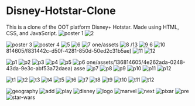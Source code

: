 # Disney-Hotstar-Clone
This is a clone of the OOT platform Disney+ Hotstar.
Made using HTML, CSS, and JavaScript.
![poster 1](https://github.com/SudiptaPandaa/Disney-Hotstar-Clone/assets/136814605/cc8fcf92-8c4e-49a1-85d5-dee864dc9682)
![2](https://github.com/SudiptaPandaa/Disney-Hotstar-Clone/assets/136814605/3b9be8a3-b6d4-4ec1-b450-987cc6f89056)

![poster 3](https://github.com/SudiptaPandaa/Disney-Hotstar-Clone/assets/136814605/dd43e486-c376-4a46-8593-3631d8fbc0a0)
![poster 4](https://github.com/SudiptaPandaa/Disney-Hotstar-Clone/assets/136814605/35f375d8-7da6-4dfa-a6e9-40f12328cb9c)
![5](https://github.com/SudiptaPandaa/Disney-Hotstar-Clone/assets/136814605/2984eb8b-d562-407f-bddf-d8a99cb2bdd2)
![6](https://github.com/SudiptaPandaa/Disney-Hotstar-Clone/assets/136814605/12443c89-0979-4410-b9cc-164f863f5a65)
![7](https://github.com/SudiptaPandaa/Disney-Hotstar-Clone/assets/136814605/59464066-2ea0-49ae-9761-784a8927a633)
one/assets
![8](https://github.com/SudiptaPandaa/Disney-Hotstar-Clone/assets/136814605/fe60b74e-bd8b-4fd4-a278-78879f413c48)
/13
![9](https://github.com/SudiptaPandaa/Disney-Hotstar-Clone/assets/136814605/9d146d2c-fca9-4bbb-b0b1-ea4a5f48e9a0)
6
![10](https://github.com/SudiptaPandaa/Disney-Hotstar-Clone/assets/136814605/8a79f8e9-ca88-40ee-b870-434257593260)
814605/f831442c-d50f-4281-850d-50ed2c31b5ae)
![11](https://github.com/SudiptaPandaa/Disney-Hotstar-Clone/assets/136814605/ced505b8-f75f-43e2-b970-b3b0053b610a)
![12](https://github.com/SudiptaPandaa/Disney-Hotstar-Clone/assets/136814605/bfcc5ec6-b62d-4f7d-bc21-52ba7d1c5a96)



![p1](https://github.com/SudiptaPandaa/Disney-Hotstar-Clone/assets/136814605/c56de5c1-3d3c-4b2b-b94b-d67e1a42a203)
![p2](https://github.com/SudiptaPandaa/Disney-Hotstar-Clone/assets/136814605/2d959d4e-321d-45d2-9d1f-64f43ac0bae5)
![p3](https://github.com/SudiptaPandaa/Disney-Hotstar-Clone/assets/136814605/90e42d06-400f-4274-9bfc-651ec13b4fec)
![p4](https://github.com/SudiptaPandaa/Disney-Hotstar-Clone/assets/136814605/6d9f79ee-cfe7-444e-8ba6-6eb99c8c07e3)
![p5](https://github.com/SudiptaPandaa/Disney-Hotstar-Clone/assets/136814605/b93c3740-acc6-4658-95a2-d6e59511794b)
![p6](https://github.com/SudiptaPandaa/Disney-Hotstar-Clone/assets/136814605/af6835e2-1619-4a29-816e-6956c4968f58)
one/assets/136814605/4e262ada-0248-43da-9e3c-abf53a72daea)
asse
![p7](https://github.com/SudiptaPandaa/Disney-Hotstar-Clone/assets/136814605/7c9a2f50-235f-4b96-bfca-4567a6172fd7)
![p8](https://github.com/SudiptaPandaa/Disney-Hotstar-Clone/assets/136814605/c8b467af-f265-442e-bec2-a36bbbca244b)
![p9](https://github.com/SudiptaPandaa/Disney-Hotstar-Clone/assets/136814605/a7764533-b05f-42f8-a124-4855d553de31)
![p10](https://github.com/SudiptaPandaa/Disney-Hotstar-Clone/assets/136814605/449da14b-44d2-47a0-9f53-83d49c70e4eb)
![p11](https://github.com/SudiptaPandaa/Disney-Hotstar-Clone/assets/136814605/d4a11453-9bc8-4cdf-87c7-57817f352697)
![p12](https://github.com/SudiptaPandaa/Disney-Hotstar-Clone/assets/136814605/56058fcc-c422-449f-b174-363fe2b53d93)



![t1](https://github.com/SudiptaPandaa/Disney-Hotstar-Clone/assets/136814605/01f61ca9-5761-46eb-aac5-ba41837441b1)
![t2](https://github.com/SudiptaPandaa/Disney-Hotstar-Clone/assets/136814605/bf9dd97c-78ab-4ab4-b223-af300864e649)
![t3](https://github.com/SudiptaPandaa/Disney-Hotstar-Clone/assets/136814605/f62368ab-382d-41e6-9387-9ddb68429a4d)
![t4](https://github.com/SudiptaPandaa/Disney-Hotstar-Clone/assets/136814605/c535e689-f628-4ed1-a683-d2521cd359c7)
![t5](https://github.com/SudiptaPandaa/Disney-Hotstar-Clone/assets/136814605/8111dadf-c4f0-4ed6-a754-75685304ae14)
![t6](https://github.com/SudiptaPandaa/Disney-Hotstar-Clone/assets/136814605/0b82cc01-83a6-4fed-831e-46f1b0146dab)
![t7](https://github.com/SudiptaPandaa/Disney-Hotstar-Clone/assets/136814605/fd8154ae-6411-4e81-a06f-51b7f9eaf441)
![t8](https://github.com/SudiptaPandaa/Disney-Hotstar-Clone/assets/136814605/5daded47-3eda-4d33-b618-6768437b98e1)
![t9](https://github.com/SudiptaPandaa/Disney-Hotstar-Clone/assets/136814605/97c6db3c-1fc1-4666-98b3-57236e2a381b)
![t10](https://github.com/SudiptaPandaa/Disney-Hotstar-Clone/assets/136814605/a8f5e458-cc7d-46c6-8883-51f6cc1baafe)
![t11](https://github.com/SudiptaPandaa/Disney-Hotstar-Clone/assets/136814605/28135299-4b01-4ff9-b564-0ea5e380d595)
![t12](https://github.com/SudiptaPandaa/Disney-Hotstar-Clone/assets/136814605/29a46bd4-384e-45c7-96ea-2e6300635aac)



![geography](https://github.com/SudiptaPandaa/Disney-Hotstar-Clone/assets/136814605/f92b3699-39b6-455a-8250-347d2ca4079b)
![add](https://github.com/SudiptaPandaa/Disney-Hotstar-Clone/assets/136814605/6468c0e1-1fa5-48eb-9af4-fc5b8e02084a)
![play](https://github.com/SudiptaPandaa/Disney-Hotstar-Clone/assets/136814605/d689aeb5-881e-4a88-85ad-ea7eb155ae09)
![disney](https://github.com/SudiptaPandaa/Disney-Hotstar-Clone/assets/136814605/6cdccef3-d8c1-4c88-a302-708f917eaa42)
![logo](https://github.com/SudiptaPandaa/Disney-Hotstar-Clone/assets/136814605/fe5328eb-261f-43a6-bf70-eff12afcac13)
![marvel](https://github.com/SudiptaPandaa/Disney-Hotstar-Clone/assets/136814605/f20eb2e9-beec-4074-bde4-2b22e6f840a9)
![next](https://github.com/SudiptaPandaa/Disney-Hotstar-Clone/assets/136814605/9a1218d9-cb4a-45bc-a15b-5810bca78ba8)
![pixar](https://github.com/SudiptaPandaa/Disney-Hotstar-Clone/assets/136814605/a1c1b075-0ae7-48ab-b4ab-2c78068b61e2)
![pre](https://github.com/SudiptaPandaa/Disney-Hotstar-Clone/assets/136814605/384502cb-7b26-4696-8ee9-af0c3847da64)
![star-wars](https://github.com/SudiptaPandaa/Disney-Hotstar-Clone/assets/136814605/de856f90-df16-4043-a4ca-6876242da044)





